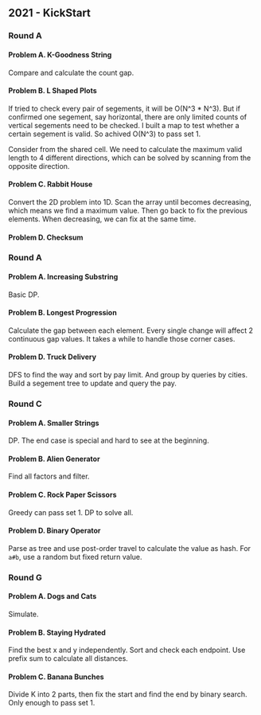 ## 2021 - KickStart

### Round A

#### Problem A. K-Goodness String

Compare and calculate the count gap.

#### Problem B. L Shaped Plots

If tried to check every pair of segements, it will be O(N^3 * N^3). But if confirmed one segement, say horizontal, there are only limited counts of vertical segements need to be checked. I built a map to test whether a certain segement is valid. So achived O(N^3) to pass set 1.

Consider from the shared cell. We need to calculate the maximum valid length to 4 different directions, which can be solved by scanning from the opposite direction.

#### Problem C. Rabbit House

Convert the 2D problem into 1D. Scan the array until becomes decreasing, which means we find a maximum value. Then go back to fix the previous elements. When decreasing, we can fix at the same time.

#### Problem D. Checksum

### Round A

#### Problem A. Increasing Substring

Basic DP.

#### Problem B. Longest Progression

Calculate the gap between each element. Every single change will affect 2 continuous gap values. It takes a while to handle those corner cases.

#### Problem D. Truck Delivery

DFS to find the way and sort by pay limit. And group by queries by cities. Build a segement tree to update and query the pay.

### Round C

#### Problem A. Smaller Strings

DP. The end case is special and hard to see at the beginning. 

#### Problem B. Alien Generator

Find all factors and filter.

#### Problem C. Rock Paper Scissors

Greedy can pass set 1. DP to solve all.

#### Problem D. Binary Operator

Parse as tree and use post-order travel to calculate the value as hash. For `a#b`, use a random but fixed return value.

### Round G

#### Problem A. Dogs and Cats

Simulate.

#### Problem B. Staying Hydrated

Find the best x and y independently. Sort and check each endpoint. Use prefix sum to calculate all distances.

#### Problem C. Banana Bunches

Divide K into 2 parts, then fix the start and find the end by binary search. Only enough to pass set 1.
